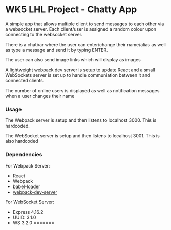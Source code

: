 
WK5 LHL Project - Chatty App
=====================

A simple app that allows multiple client to send messages to each other via a websocket server. Each client/user is assigned a random colour upon connecting to the websocket server.

There is a chatbar where the user can enter/change their name/alias as well as type a message and send it by typing ENTER.

The user can also send image links which will display as images

A lightweight webpack dev server is setup to update React and a small WebSockets server is set up to handle communiation between it and connected clients.

The number of online users is displayed as well as notification messages when a user changes their name


### Usage

The Webpack server is setup and then listens to localhost 3000. This is hardcoded.

The WebSocket server is setup and then listens to localhost 3001. This is also hardcoded




### Dependencies

For Webpack Server:
* React
* Webpack
* [babel-loader](https://github.com/babel/babel-loader)
* [webpack-dev-server](https://github.com/webpack/webpack-dev-server)


For WebSocket Server:

* Express 4.16.2
* UUID: 3.1.0
* WS 3.2.0
=======

